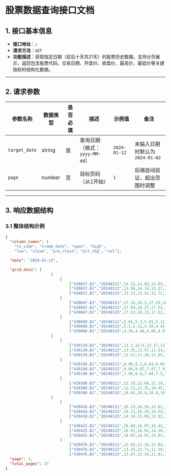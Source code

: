 # 股票数据查询接口文档

## 1. 接口基本信息
- **接口地址**：`/`
- **请求方法**：`GET`
- **功能描述**：获取指定日期（前后十天共21天）的股票历史数据，支持分页展示，返回包含股票代码、交易日期、开盘价、收盘价、最高价、最低价等关键指标的结构化数据。

---

## 2. 请求参数
| 参数名称       | 数据类型 | 是否必填 | 描述                          | 示例值         | 备注                          |
|----------------|----------|----------|-------------------------------|----------------|-------------------------------|
| `target_date`  | string   | 是       | 查询日期（格式：`yyyy-MM-dd`）| `2024-01-12`    | 未输入日期时默认为`2024-01-02`             |
| `page`         | number   | 否       | 目标页码（从1开始）           | `1`            | 后端自动验证，超出范围时调整  |

---

## 3. 响应数据结构

### 3.1 整体结构示例
```json
{
  "column_names": [
    "ts_code", "trade_date", "open", "high", 
    "low", "close", "pre_close", "pct_chg", "vol"],

  "date": "2024-01-12",

  "grid_data": [
                    [
                        [
                            ["430017.BJ","20240111",14.32,14.93,14.03,14.23,13.92,2.23,30076.77],
                            ["430017.BJ","20240112",13.96,14.14,13.27,13.27,14.23,-6.75,35741.96],
                            ["430017.BJ","20240115",13.23,13.41,12.72,12.75,13.27,-3.92,23413.75]],
                        [
                            ["430047.BJ","20240111",17.25,18.5,17.25,18.12,17.08,6.09,30244.24],
                            ["430047.BJ","20240112",17.94,18.27,17.52,17.66,18.12,-2.54,18176.61],
                            ["430047.BJ","20240115",17.52,18.15,17.52,17.84,17.66,1.02,15487.43]],
                        [
                            ["430090.BJ","20240111",5.01,5.3,5.01,5.12,5.04,1.59,113921.8],
                            ["430090.BJ","20240112",5.1,5.12,4.39,4.41,5.12,-13.87,195351.01],
                            ["430090.BJ","20240115",4.36,4.44,4.06,4.07,4.41,-7.71,136154.68]]],
                    [
                        [
                            ["430139.BJ","20240111",13.2,13.6,13.17,13.47,13.19,2.12,23430.29],
                            ["430139.BJ","20240112",13.35,13.57,12.53,12.55,13.47,-6.83,32109.02],
                            ["430139.BJ","20240115",12.51,13.16,11.95,12.55,12.55,0.0,34289.83]],
                        [
                            ["430198.BJ","20240111",8.96,9.3,8.84,9.05,8.89,1.8,46919.64],
                            ["430198.BJ","20240112",9.06,9.07,7.87,7.91,9.05,-12.6,71167.1],
                            ["430198.BJ","20240115",7.98,8.0,7.44,7.5,7.91,-5.18,54171.58]],
                        [
                            ["430300.BJ","20240111",12.19,12.68,12.19,12.3,12.33,-0.24,22148.13],
                            ["430300.BJ","20240112",12.11,12.35,10.45,10.45,12.3,-15.04,40485.19],
                            ["430300.BJ","20240115",10.45,10.9,10.0,10.34,10.45,-1.05,26087.01]]],
                    [
                        [
                            ["430418.BJ","20240111",16.23,16.56,15.81,16.25,16.42,-1.04,16843.22],
                            ["430418.BJ","20240112",16.11,16.34,14.53,14.55,16.25,-10.46,27629.35],
                            ["430418.BJ","20240115",14.34,15.09,13.92,14.55,14.55,0.0,23918.28]],
                        [
                            ["430425.BJ","20240111",16.88,16.97,16.42,16.81,16.81,0.0,16275.92],
                            ["430425.BJ","20240112",16.91,16.91,14.26,14.27,16.81,-15.11,30662.16],
                            ["430425.BJ","20240115",14.07,14.91,13.83,14.08,14.27,-1.33,16026.4]],
                        [
                            ["430476.BJ","20240111",12.93,13.24,12.84,13.18,12.93,1.93,6864.85],
                            ["430476.BJ","20240112",13.25,13.71,12.39,12.45,13.18,-5.54,11543.37],
                            ["430476.BJ","20240115",12.47,12.54,11.81,11.96,12.45,-3.94,10675.44]]]],
  "page": 1,
  "total_pages": 27
}